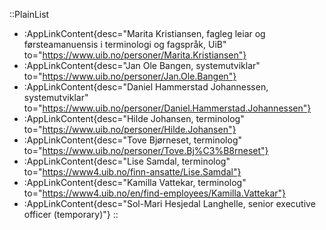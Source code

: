 ::PlainList
- :AppLinkContent{desc="Marita Kristiansen, fagleg leiar og førsteamanuensis i terminologi og fagspråk, UiB" to="https://www.uib.no/personer/Marita.Kristiansen"}
- :AppLinkContent{desc="Jan Ole Bangen, systemutviklar" to="https://www.uib.no/personer/Jan.Ole.Bangen"}
- :AppLinkContent{desc="Daniel Hammerstad Johannessen, systemutviklar" to="https://www.uib.no/personer/Daniel.Hammerstad.Johannessen"}
- :AppLinkContent{desc="Hilde Johansen, terminolog" to="https://www.uib.no/personer/Hilde.Johansen"}
- :AppLinkContent{desc="Tove Bjørneset, terminolog" to="https://www.uib.no/personer/Tove.Bj%C3%B8rneset"}
- :AppLinkContent{desc="Lise Samdal, terminolog" to="https://www4.uib.no/finn-ansatte/Lise.Samdal"}
- :AppLinkContent{desc="Kamilla Vattekar, terminolog" to="https://www4.uib.no/en/find-employees/Kamilla.Vattekar"}
- :AppLinkContent{desc="Sol-Mari Hesjedal Langhelle, senior executive officer (temporary)"}
::
